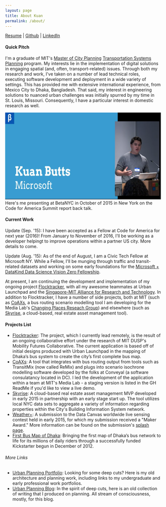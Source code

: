 ```yaml
---
layout: page
title: About Kuan
permalink: /about/
---
```


[Resume](https://dl.dropboxusercontent.com/u/13557332/Update%20Resume.pdf) | [Github](https://github.com/kuanb) | [LinkedIn](https://www.linkedin.com/in/kuanbutts)

#### Quick Pitch

I'm a graduate of MIT's [Master of City Planning](http://dusp.mit.edu/) [Transportation Systems Planning](http://dusp.mit.edu/transportation/program/overview) program. My interests lie in the implementation of digital solutions in engaging spatial (and, often, transport-related) issues. Through both my research and work, I've taken on a number of lead technical roles, executing software development and deployment in a wide variety of settings. This has provided me with extensive international experience, from Mexico City to Dhaka, Bangladesh. That said, my interest in engineering solutions to nuanced urban challenges was initially spurred by my time in St. Louis, Missouri. Consequently, I have a particular interest in domestic research as well.

![presenting](https://raw.githubusercontent.com/kuanb/kuanb.github.io/master/images/presenting.png)
Here's me presenting at BetaNYC in October of 2015 in New York on the Code for America Summit report back talk.

#### Current Work

Update (Sep. '15): I have been accepted as a Fellow at Code for America for next year (2016)! From January to November of 2016, I'll be working as a developer helpingt to improve operations within a partner US city. More details to come.

Update (Aug. '15): As of the end of August, I am a Civic Tech Fellow at Microsoft NY. While a Fellow, I'll be munging through traffic and transit-related datasets and working on some early foundations for the [Microsoft + DataKind Data Science Vision Zero Fellowship](https://blogs.microsoft.com/firehose/2015/08/28/microsoft-partners-with-datakind-vision-zero-to-improve-traffic-safety/).

At present, I am continuing the development and implementation of my ongoing project [Flocktracker](http://flocktracker.org/), with all my awesome teammates at Urban Launchpad and the [Singapore-MIT Alliance for Research and Technology](http://smart.mit.edu/). In addition to Flocktracker, I have a number of side projects, both at MIT (such as [CoAXs](https://github.com/mitTransportAnalyst/CoAXs), a bus routing scenario modelling tool I am developing for the Media Lab's [Changing Places Reseach Group](https://www.media.mit.edu/research/groups/changing-places)) and elsewhere (such as [Skyrise](http://skyrise.net/), a cloud-based, real estate asset management tool).

#### Projects List

* [Flocktracker](http://www.flocktracker.org/): The project, which I currently lead remotely, is the result of an ongoing collaborative effort under the research of MIT DUSP's Mobility Futures Collaborative. The current application is based off of initial designs produced with Urban Launchpad in the mapping of Dhaka’s bus system to create the city’s first complete bus map.
* [CoAXs](https://github.com/mitTransportAnalyst/CoAXs): A tool that integrates with bus routing output from tools such as TransitMix (now called ReMix) and plugs into scenario isochrone modelling software developed by the folks at Conveyal (a software consulatancy located in DC). I led the development of the application  within a team at MIT's Media Lab - a staging version is listed in the GH ReadMe if you'd like to view a live demo.
* [Skyrise](http://skyrise.net/): A cloud-based real estate asset management MVP developed in early 2015 in partnership with an early stage start up. The tool utilizes local NYC data sets to aggregate a variety of information regarding properties within the City's Building Information System network.
* [Weather+](http://kuanbutts.com/dataCanvas/): A submission to the Data Canvas worldwide live sensing contest held in early 2015, for which my submission received a "Maker Award." More information can be found on the submission's [splash page](http://kuanbutts.com/dataCanvas/).
* [First Bus Map of Dhaka](https://www.kickstarter.com/projects/urbanlaunchpad/first-bus-map-of-dhaka): Bringing the first map of Dhaka’s bus network to life for its millions of daily riders through a successfully funded Kickstarter begun in December of 2012.

###### More Links

* [Urban Planning Portfolio](http://cargocollective.com/kuanbutts): Looking for some deep cuts? Here is my old architecture and planning work, including links to my undergraduate and early professional work portfolios.
* [Urban Planning Blog](http://cargocollective.com/kuanbutts): In the spirit of deep cuts, here is an old collection of writing that I produced on planning. All stream of consciousness, mostly, for this blog.
